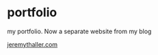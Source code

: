 # portfolio
my portfolio. Now a separate website from my blog

[jeremythaller.com](jeremythaller.com)
